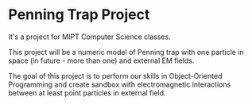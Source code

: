 # Penning Trap Project

It's a project for MIPT Computer Science classes.  

This project will be a numeric model of Penning trap with one particle in space (in future - more than one) and external EM fields.

The goal of this project is to perform our skills in Object-Oriented Programming and create sandbox with electromagnetic interactions between at least point particles in external field.

